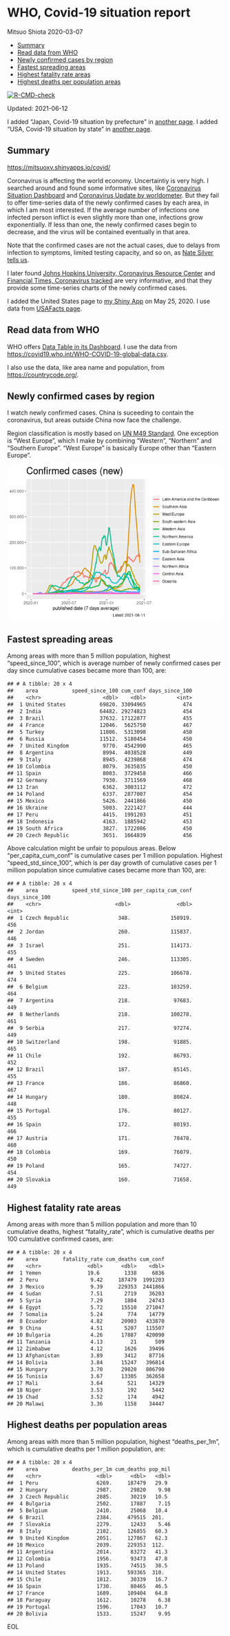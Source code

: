 WHO, Covid-19 situation report
================
Mitsuo Shiota
2020-03-07

-   [Summary](#summary)
-   [Read data from WHO](#read-data-from-who)
-   [Newly confirmed cases by region](#newly-confirmed-cases-by-region)
-   [Fastest spreading areas](#fastest-spreading-areas)
-   [Highest fatality rate areas](#highest-fatality-rate-areas)
-   [Highest deaths per population
    areas](#highest-deaths-per-population-areas)

<!-- badges: start -->

[![R-CMD-check](https://github.com/mitsuoxv/covid/workflows/R-CMD-check/badge.svg)](https://github.com/mitsuoxv/covid/actions)
<!-- badges: end -->

Updated: 2021-06-12

I added “Japan, Covid-19 situation by prefecture” in [another
page](Japan.md). I added “USA, Covid-19 situation by state” in [another
page](USA.md).

## Summary

<https://mitsuoxv.shinyapps.io/covid/>

Coronavirus is affecting the world economy. Uncertaintiy is very high. I
searched around and found some informative sites, like [Coronavirus
Situation
Dashboard](https://who.maps.arcgis.com/apps/opsdashboard/index.html#/c88e37cfc43b4ed3baf977d77e4a0667)
and [Coronavirus Update by
worldometer](https://www.worldometers.info/coronavirus/). But they fail
to offer time-series data of the newly confirmed cases by each area, in
which I am most interested. If the average number of infections one
infected person inflict is even slightly more than one, infections grow
exponentially. If less than one, the newly confirmed cases begin to
decrease, and the virus will be contained eventually in that area.

Note that the confirmed cases are not the actual cases, due to delays
from infection to symptoms, limited testing capacity, and so on, as
[Nate Silver tells
us](https://fivethirtyeight.com/features/coronavirus-case-counts-are-meaningless/).

I later found [Johns Hopkins University, Coronavirus Resource
Center](https://coronavirus.jhu.edu/) and [Financial Times, Coronavirus
tracked](https://www.ft.com/content/a26fbf7e-48f8-11ea-aeb3-955839e06441)
are very informative, and that they provide some time-series charts of
the newly confirmed cases.

I added the United States page to [my Shiny
App](https://mitsuoxv.shinyapps.io/covid/) on May 25, 2020. I use data
from [USAFacts
page](https://usafacts.org/visualizations/coronavirus-covid-19-spread-map/).

## Read data from WHO

WHO offers [Data Table in its Dashboard](https://covid19.who.int/table).
I use the data from
<https://covid19.who.int/WHO-COVID-19-global-data.csv>.

I also use the data, like area name and population, from
<https://countrycode.org/>.

## Newly confirmed cases by region

I watch newly confirmed cases. China is suceeding to contain the
coronavirus, but areas outside China now face the challenge.

Region classification is mostly based on [UN M49
Standard](https://unstats.un.org/unsd/methodology/m49/). One exception
is “West Europe”, which I make by combining “Western”, “Northern” and
“Southern Europe”. “West Europe” is basically Europe other than “Eastern
Europe”.

![](README_files/figure-gfm/chart-1.png)<!-- -->

## Fastest spreading areas

Among areas with more than 5 million population, highest
“speed\_since\_100”, which is average number of newly confirmed cases
per day since cumulative cases became more than 100, are:

    ## # A tibble: 20 x 4
    ##    area           speed_since_100 cum_conf days_since_100
    ##    <chr>                    <dbl>    <dbl>          <int>
    ##  1 United States           69820. 33094965            474
    ##  2 India                   64482. 29274823            454
    ##  3 Brazil                  37632. 17122877            455
    ##  4 France                  12046.  5625750            467
    ##  5 Turkey                  11806.  5313098            450
    ##  6 Russia                  11512.  5180454            450
    ##  7 United Kingdom           9770.  4542990            465
    ##  8 Argentina                8994.  4038528            449
    ##  9 Italy                    8945.  4239868            474
    ## 10 Colombia                 8079.  3635835            450
    ## 11 Spain                    8003.  3729458            466
    ## 12 Germany                  7930.  3711569            468
    ## 13 Iran                     6362.  3003112            472
    ## 14 Poland                   6337.  2877007            454
    ## 15 Mexico                   5426.  2441866            450
    ## 16 Ukraine                  5003.  2221427            444
    ## 17 Peru                     4415.  1991203            451
    ## 18 Indonesia                4163.  1885942            453
    ## 19 South Africa             3827.  1722086            450
    ## 20 Czech Republic           3651.  1664839            456

Above calculation might be unfair to populous areas. Below
“per\_capita\_cum\_conf” is cumulative cases per 1 million population.
Highest “speed\_std\_since\_100”, which is per day growth of cumulative
cases per 1 million population since cumulative cases became more than
100, are:

    ## # A tibble: 20 x 4
    ##    area           speed_std_since_100 per_capita_cum_conf days_since_100
    ##    <chr>                        <dbl>               <dbl>          <int>
    ##  1 Czech Republic                348.             158919.            456
    ##  2 Jordan                        260.             115837.            446
    ##  3 Israel                        251.             114173.            455
    ##  4 Sweden                        246.             113305.            461
    ##  5 United States                 225.             106678.            474
    ##  6 Belgium                       223.             103259.            464
    ##  7 Argentina                     218.              97683.            449
    ##  8 Netherlands                   218.             100278.            461
    ##  9 Serbia                        217.              97274.            449
    ## 10 Switzerland                   198.              91885.            465
    ## 11 Chile                         192.              86793.            452
    ## 12 Brazil                        187.              85145.            455
    ## 13 France                        186.              86860.            467
    ## 14 Hungary                       180.              80824.            448
    ## 15 Portugal                      176.              80127.            455
    ## 16 Spain                         172.              80193.            466
    ## 17 Austria                       171.              78478.            460
    ## 18 Colombia                      169.              76079.            450
    ## 19 Poland                        165.              74727.            454
    ## 20 Slovakia                      160.              71658.            449

## Highest fatality rate areas

Among areas with more than 5 million population and more than 10
cumulative deaths, highest “fatality\_rate”, which is cumulative deaths
per 100 cumulative confirmed cases, are:

    ## # A tibble: 20 x 4
    ##    area        fatality_rate cum_deaths cum_conf
    ##    <chr>               <dbl>      <dbl>    <dbl>
    ##  1 Yemen               19.6        1338     6836
    ##  2 Peru                 9.42     187479  1991203
    ##  3 Mexico               9.39     229353  2441866
    ##  4 Sudan                7.51       2719    36203
    ##  5 Syria                7.29       1804    24743
    ##  6 Egypt                5.72      15510   271047
    ##  7 Somalia              5.24        774    14779
    ##  8 Ecuador              4.82      20903   433870
    ##  9 China                4.51       5207   115507
    ## 10 Bulgaria             4.26      17887   420090
    ## 11 Tanzania             4.13         21      509
    ## 12 Zimbabwe             4.12       1626    39496
    ## 13 Afghanistan          3.89       3412    87716
    ## 14 Bolivia              3.84      15247   396814
    ## 15 Hungary              3.70      29820   806790
    ## 16 Tunisia              3.67      13305   362658
    ## 17 Mali                 3.64        521    14329
    ## 18 Niger                3.53        192     5442
    ## 19 Chad                 3.52        174     4942
    ## 20 Malawi               3.36       1158    34447

## Highest deaths per population areas

Among areas with more than 5 million population, highest
“deaths\_per\_1m”, which is cumulative deaths per 1 million population,
are:

    ## # A tibble: 20 x 4
    ##    area           deaths_per_1m cum_deaths pop_mil
    ##    <chr>                  <dbl>      <dbl>   <dbl>
    ##  1 Peru                   6269.     187479   29.9 
    ##  2 Hungary                2987.      29820    9.98
    ##  3 Czech Republic         2885.      30219   10.5 
    ##  4 Bulgaria               2502.      17887    7.15
    ##  5 Belgium                2410.      25068   10.4 
    ##  6 Brazil                 2384.     479515  201.  
    ##  7 Slovakia               2279.      12433    5.46
    ##  8 Italy                  2102.     126855   60.3 
    ##  9 United Kingdom         2051.     127867   62.3 
    ## 10 Mexico                 2039.     229353  112.  
    ## 11 Argentina              2014.      83272   41.3 
    ## 12 Colombia               1956.      93473   47.8 
    ## 13 Poland                 1935.      74515   38.5 
    ## 14 United States          1913.     593365  310.  
    ## 15 Chile                  1812.      30339   16.7 
    ## 16 Spain                  1730.      80465   46.5 
    ## 17 France                 1689.     109404   64.8 
    ## 18 Paraguay               1612.      10278    6.38
    ## 19 Portugal               1596.      17043   10.7 
    ## 20 Bolivia                1533.      15247    9.95

EOL
